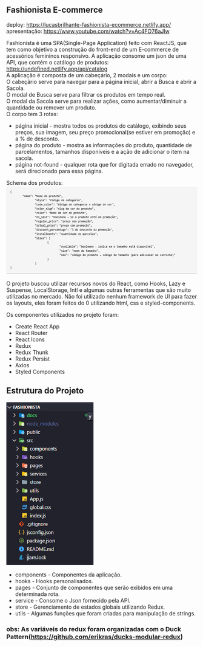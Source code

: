 ## Fashionista E-commerce

deploy: https://lucasbrilhante-fashionista-ecommerce.netlify.app/  
apresentação: https://www.youtube.com/watch?v=Ac4FO76aJlw

Fashionista é uma SPA(Single-Page Application) feito com ReactJS, que tem como objetivo a construção do front-end de um E-commerce de acessórios femininos responsivo. A aplicação consome um json de uma API, que contém o catálogo de produtos: https://undefined.netlify.app/api/catalog  
A aplicação é composta de um cabeçário, 2 modais e um corpo:  
O cabeçãrio serve para navegar para a página inicial, abrir a Busca e abrir a Sacola.  
O modal de Busca serve para filtrar os produtos em tempo real.  
O modal da Sacola serve para realizar ações, como aumentar/diminuir a quantidade ou remover um produto.  
O corpo tem 3 rotas:
* página inicial - mostra todos os produtos do catálogo, exibindo seus preços, sua imagem, seu preço promocional(se estiver em promoção) e a % de desconto.
* página do produto - mostra as informações do produto, quantidade de parcelamentos, tamanhos disponíveis e a ação de adicionar o item na sacola.
* página not-found - qualquer rota que for digitada errado no navegador, será direcionado para essa página.

Schema dos produtos:  
![](docs/product-schema.png)

O projeto buscou utilizar recursos novos do React, como Hooks, Lazy e Suspense, LocalStorage, Intl e algumas outras ferramentas que são muito utilizadas no mercado. Não foi utilizado nenhum framework de UI para fazer os layouts, eles foram feitos do 0 utilizando html, css e styled-components.

Os componentes utilizados no projeto foram:
* Create React App
* React Router
* React Icons
* Redux
* Redux Thunk
* Redux Persist
* Axios
* Styled Components

## Estrutura do Projeto
![](docs/project-structure.png)

* components - Componentes da aplicação.  
* hooks - Hooks personalisados.  
* pages - Conjunto de componentes que serão exibidos em uma determinada rota.  
* service - Consome o Json fornecido pela API.  
* store - Gerenciamento de estados globais utilizando Redux.  
* utils - Algumas funções que foram criadas para manipulação de strings.  

### obs: As variáveis do redux foram organizadas com o Duck Pattern(https://github.com/erikras/ducks-modular-redux) 

